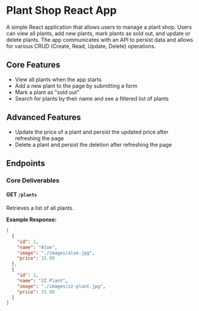 # Plant Shop React App

A simple React application that allows users to manage a plant shop. Users can view all plants, add new plants, mark plants as sold out, and update or delete plants. The app communicates with an API to persist data and allows for various CRUD (Create, Read, Update, Delete) operations.

## Core Features

- View all plants when the app starts
- Add a new plant to the page by submitting a form
- Mark a plant as "sold out"
- Search for plants by their name and see a filtered list of plants

## Advanced Features

- Update the price of a plant and persist the updated price after refreshing the page
- Delete a plant and persist the deletion after refreshing the page

## Endpoints

### Core Deliverables

#### GET `/plants`
Retrieves a list of all plants.

**Example Response:**
```json
[
  {
    "id": 1,
    "name": "Aloe",
    "image": "./images/aloe.jpg",
    "price": 15.99
  },
  {
    "id": 2,
    "name": "ZZ Plant",
    "image": "./images/zz-plant.jpg",
    "price": 25.98
  }
]
